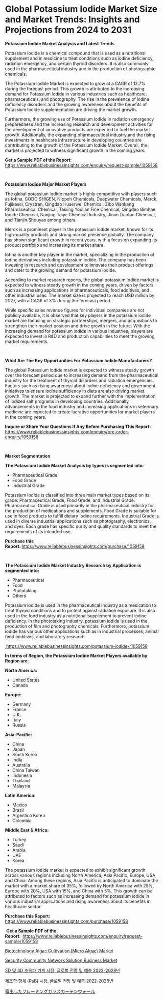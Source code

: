 <p><h1>Global Potassium Iodide Market Size and Market Trends: Insights and Projections from 2024 to 2031</h1></p><p><strong>Potassium Iodide Market Analysis and Latest Trends</strong></p>
<p><p>Potassium Iodide is a chemical compound that is used as a nutritional supplement and in medicine to treat conditions such as iodine deficiency, radiation emergency, and certain thyroid disorders. It is also commonly used in the pharmaceutical industry and in the production of photographic chemicals.</p><p>The Potassium Iodide Market is expected to grow at a CAGR of 12.7% during the forecast period. This growth is attributed to the increasing demand for Potassium Iodide in various industries such as healthcare, pharmaceuticals, and photography. The rise in the prevalence of iodine deficiency disorders and the growing awareness about the benefits of Potassium Iodide supplementation are driving the market growth.</p><p>Furthermore, the growing use of Potassium Iodide in radiation emergency preparedness and the increasing research and development activities for the development of innovative products are expected to fuel the market growth. Additionally, the expanding pharmaceutical industry and the rising investments in healthcare infrastructure in developing countries are contributing to the growth of the Potassium Iodide Market. Overall, the market is projected to witness significant growth in the coming years.</p></p>
<p><strong>Get a Sample PDF of the Report:&nbsp;</strong> <a href="https://www.reliablebusinessinsights.com/enquiry/request-sample/1059158">https://www.reliablebusinessinsights.com/enquiry/request-sample/1059158</a></p>
<p>&nbsp;</p>
<p><strong>Potassium Iodide Major Market Players</strong></p>
<p><p>The global potassium iodide market is highly competitive with players such as Iofina, GODO SHIGEN, Nippoh Chemicals, Deepwater Chemicals, Merck, Fujikasei, Crystran, Qingdao Huaerwei Chemical, Zibo Wankang Pharmaceutical Chemical, Taixing Youlian Fine Chemical, Qingdao Gimhae Iodide Chemical, Nanjing Taiye Chemical Industry, Jinan Liantan Chemical, and Tianjin Shouyao among others.</p><p>Merck is a prominent player in the potassium iodide market, known for its high-quality products and strong market presence globally. The company has shown significant growth in recent years, with a focus on expanding its product portfolio and increasing its market share.</p><p>Iofina is another key player in the market, specializing in the production of iodine derivatives including potassium iodide. The company has been investing in research and development to innovate their product offerings and cater to the growing demand for potassium iodide.</p><p>According to market research reports, the global potassium iodide market is expected to witness steady growth in the coming years, driven by factors such as increasing applications in pharmaceuticals, food additives, and other industrial uses. The market size is projected to reach USD million by 2027, with a CAGR of X% during the forecast period.</p><p>While specific sales revenue figures for individual companies are not publicly available, it is observed that key players in the potassium iodide market are focusing on strategic partnerships, mergers, and acquisitions to strengthen their market position and drive growth in the future. With the increasing demand for potassium iodide in various industries, players are expected to invest in R&D and production capabilities to meet the growing market requirements.</p></p>
<p>&nbsp;</p>
<p><strong>What Are The Key Opportunities For Potassium Iodide Manufacturers?</strong></p>
<p><p>The global Potassium Iodide market is expected to witness steady growth over the forecast period due to increasing demand from the pharmaceutical industry for the treatment of thyroid disorders and radiation emergencies. Factors such as rising awareness about iodine deficiency and government initiatives to ensure iodine sufficiency in diets are also driving market growth. The market is projected to expand further with the implementation of iodized salt programs in developing countries. Additionally, advancements in the food industry and increasing applications in veterinary medicine are expected to create lucrative opportunities for market players in the coming years.</p></p>
<p><strong>Inquire or Share Your Questions If Any Before Purchasing This Report:</strong> <a href="https://www.reliablebusinessinsights.com/enquiry/pre-order-enquiry/1059158">https://www.reliablebusinessinsights.com/enquiry/pre-order-enquiry/1059158</a></p>
<p>&nbsp;</p>
<p><strong>Market Segmentation</strong></p>
<p><strong>The Potassium Iodide Market Analysis by types is segmented into:</strong></p>
<p><ul><li>Pharmaceutical Grade</li><li>Food Grade</li><li>Industrial Grade</li></ul></p>
<p><p>Potassium Iodide is classified into three main market types based on its grade: Pharmaceutical Grade, Food Grade, and Industrial Grade. Pharmaceutical Grade is used primarily in the pharmaceutical industry for the production of medications and supplements. Food Grade is suitable for use in food products to fulfill dietary iodine requirements. Industrial Grade is used in diverse industrial applications such as photography, electronics, and dyes. Each grade has specific purity and quality standards to meet the requirements of its intended use.</p></p>
<p><strong>Purchase this Report:&nbsp;</strong><a href="https://www.reliablebusinessinsights.com/purchase/1059158">https://www.reliablebusinessinsights.com/purchase/1059158</a></p>
<p>&nbsp;</p>
<p><strong>The Potassium Iodide Market Industry Research by Application is segmented into:</strong></p>
<p><ul><li>Pharmaceutical</li><li>Food</li><li>Phototaking</li><li>Others</li></ul></p>
<p><p>Potassium iodide is used in the pharmaceutical industry as a medication to treat thyroid conditions and to protect against radiation exposure. It is also used in the food industry as a nutritional supplement to prevent iodine deficiency. In the phototaking industry, potassium iodide is used in the production of film and photography chemicals. Furthermore, potassium iodide has various other applications such as in industrial processes, animal feed additives, and laboratory research.</p></p>
<p><a href="https://www.reliablebusinessinsights.com/potassium-iodide-r1059158">&nbsp;https://www.reliablebusinessinsights.com/potassium-iodide-r1059158</a></p>
<p><strong>In terms of Region, the Potassium Iodide Market Players available by Region are:</strong></p>
<p>
    <p> <strong> North America: </strong>
        <ul>
            <li>United States</li>
            <li>Canada</li>
        </ul>
        </p> 
    <p> <strong> Europe: </strong>
        <ul>
            <li>Germany</li>
            <li>France</li>
            <li>U.K.</li>
            <li>Italy</li>
            <li>Russia</li>
        </ul>
        </p> 
    <p> <strong> Asia-Pacific: </strong>
        <ul>
            <li>China</li>
            <li>Japan</li>
            <li>South Korea</li>
            <li>India</li>
            <li>Australia</li>
            <li>China Taiwan</li>
            <li>Indonesia</li>
            <li>Thailand</li>
            <li>Malaysia</li>
        </ul>
        </p> 
    <p> <strong> Latin America: </strong>
        <ul>
            <li>Mexico</li>
            <li>Brazil</li>
            <li>Argentina Korea</li>
            <li>Colombia</li>
        </ul>
        </p> 
    <p> <strong> Middle East & Africa: </strong>
        <ul>
            <li>Turkey</li>
            <li>Saudi</li>
            <li>Arabia</li>
            <li>UAE</li>
            <li>Korea</li>
        </ul>
    </p>
    </p>
<p><p>The potassium iodide market is expected to exhibit significant growth across various regions including North America, Asia Pacific, Europe, USA, and China. Among these regions, Asia Pacific is anticipated to dominate the market with a market share of 35%, followed by North America with 25%, Europe with 20%, USA with 15%, and China with 5%. This growth can be attributed to factors such as increasing demand for potassium iodide in various industrial applications and rising awareness about its benefits in healthcare sector.</p></p>
<p><strong>Purchase this Report: </strong><a href="https://www.reliablebusinessinsights.com/purchase/1059158">https://www.reliablebusinessinsights.com/purchase/1059158</a></p>
<p>&nbsp;<strong>Get a Sample PDF of the Report:&nbsp;&nbsp;</strong><a href="https://www.reliablebusinessinsights.com/enquiry/request-sample/1059158">https://www.reliablebusinessinsights.com/enquiry/request-sample/1059158</a></p>
<p><strong></strong></p>
<p><p><a href="https://github.com/pizolina/Market-Research-Report-List-5/blob/main/biotechnology-algae-cultivation-micro-algae-market.md">Biotechnology Algae Cultivation (Micro Algae) Market</a></p><p><a href="https://github.com/LiamKanenood/Market-Research-Report-List-1/blob/main/security-community-network-solution-business-market.md">Security Community Network Solution Business Market</a></p><p><a href="https://github.com/shampaakter36/Market-Research-Report-List-1/blob/main/1368004130880.md">3D 및 4D 초음파 기계 시장, 글로벌 전망 및 예측 2022-2028년</a></p><p><a href="https://github.com/LuckeyCorbin/Market-Research-Report-List-1/blob/main/7666978130881.md">재조합 항체 (RaB) 시장, 글로벌 전망 및 예측 2022-2028년</a></p><p><a href="https://github.com/RandallRunte2023/Market-Research-Report-List-1/blob/main/8753878134215.md">露出したフレーミングガラスカーテンウォール</a></p></p>